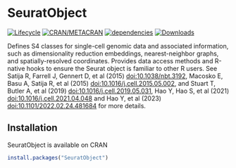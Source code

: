 
<!-- README.md is generated from README.Rmd. Please edit that file -->

# SeuratObject

<!-- badges: start -->

[![Lifecycle](https://img.shields.io/badge/lifecycle-stable-brightgreen.svg)](https://github.com/mojaveazure/seurat-object)
[![CRAN/METACRAN](https://img.shields.io/cran/v/SeuratObject)](https://cran.r-project.org/package=SeuratObject)
[![dependencies](https://tinyverse.netlify.com/badge/SeuratObject)](https://cran.r-project.org/package=SeuratObject)
[![Downloads](https://cranlogs.r-pkg.org/badges/SeuratObject?color=brightgreen)](https://cran.r-project.org/package=SeuratObject)
<!-- badges: end -->

Defines S4 classes for single-cell genomic data and associated
information, such as dimensionality reduction embeddings,
nearest-neighbor graphs, and spatially-resolved coordinates. Provides
data access methods and R-native hooks to ensure the Seurat object is
familiar to other R users. See Satija R, Farrell J, Gennert D, et al
(2015) <doi:10.1038/nbt.3192>, Macosko E, Basu A, Satija R, et al (2015)
<doi:10.1016/j.cell.2015.05.002>, and Stuart T, Butler A, et al (2019)
<doi:10.1016/j.cell.2019.05.031>, Hao Y, Hao S, et al (2021)
<doi:10.1016/j.cell.2021.04.048> and Hao Y, et al (2023)
<doi:10.1101/2022.02.24.481684> for more details.

## Installation

SeuratObject is available on CRAN

``` r
install.packages("SeuratObject")
```
